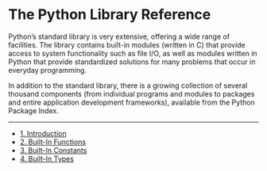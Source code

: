 # The Python Library Reference

Python’s standard library is very extensive, offering a wide range of facilities. The library contains built-in modules (written in C) that provide access to system functionality such as file I/O, as well as modules written in Python that provide standardized solutions for many problems that occur in everyday programming.

In addition to the standard library, there is a growing collection of several thousand components (from individual programs and modules to packages and entire application development frameworks), available from the Python Package Index.

-----

* [1. Introduction](./01_Introduction.md#1)
* [2. Built-In Functions](./02_BuiltIn_Functions.md#2)
* [3. Built-In Constants](./03_BuiltIn_Constants.md#3)
* [4. Built-In Types](./04_BuiltIn_Types.md#4)
